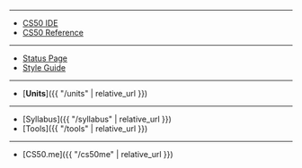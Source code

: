 ***

* <a href="https://cs50.io/" target="_blank">CS50 IDE</a>
* <a href="https://reference.cs50.net/" target="_blank">CS50 Reference</a>

***

* <a href="https://cs50.statuspage.io/" target="_blank">Status Page</a>
* <a href="https://cs50.readthedocs.io/style/c/" target="_blank">Style Guide</a>

<!-- ***

* [Period 1]({{ "/periods/1" | relative_url }})
* [Period 5]({{ "/periods/5" | relative_url }})-->

***

* [**Units**]({{ "/units" | relative_url }})

***

* [Syllabus]({{ "/syllabus" | relative_url }})
* [Tools]({{ "/tools" | relative_url }})

***

* [CS50.me]({{ "/cs50me" | relative_url }})
